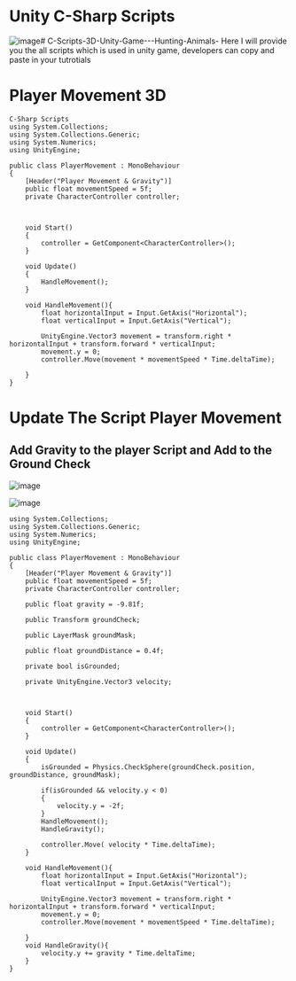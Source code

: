 # Unity C-Sharp Scripts
![image](https://github.com/user-attachments/assets/9b4ee461-e6b8-4458-98ff-7a1dfbfeb775)# C-Scripts-3D-Unity-Game---Hunting-Animals-
Here I will provide you the all scripts which is used in unity game, developers can copy and paste in your tutrotials

# Player Movement 3D
```
C-Sharp Scripts
using System.Collections;
using System.Collections.Generic;
using System.Numerics;
using UnityEngine;

public class PlayerMovement : MonoBehaviour
{
    [Header("Player Movement & Gravity")]
    public float movementSpeed = 5f;
    private CharacterController controller;
    


    void Start()
    {
        controller = GetComponent<CharacterController>();
    }

    void Update()
    {
        HandleMovement();
    }

    void HandleMovement(){
        float horizontalInput = Input.GetAxis("Horizontal");
        float verticalInput = Input.GetAxis("Vertical");

        UnityEngine.Vector3 movement = transform.right * horizontalInput + transform.forward * verticalInput;
        movement.y = 0;
        controller.Move(movement * movementSpeed * Time.deltaTime);

    }
}
```

# Update The Script Player Movement
## Add Gravity to the player Script and Add to the Ground Check
![image](https://github.com/user-attachments/assets/28fec217-e0df-4674-bf8c-026fe5a630ff)

![image](https://github.com/user-attachments/assets/55e295bb-083f-4d31-9e80-a18f42565683)

```
using System.Collections;
using System.Collections.Generic;
using System.Numerics;
using UnityEngine;

public class PlayerMovement : MonoBehaviour
{
    [Header("Player Movement & Gravity")]
    public float movementSpeed = 5f;
    private CharacterController controller;

    public float gravity = -9.81f;
    
    public Transform groundCheck;

    public LayerMask groundMask;

    public float groundDistance = 0.4f;

    private bool isGrounded;
    
    private UnityEngine.Vector3 velocity;



    void Start()
    {
        controller = GetComponent<CharacterController>();
    }

    void Update()
    {
        isGrounded = Physics.CheckSphere(groundCheck.position, groundDistance, groundMask);

        if(isGrounded && velocity.y < 0)
        {
            velocity.y = -2f;
        }
        HandleMovement();
        HandleGravity();

        controller.Move( velocity * Time.deltaTime);
    }

    void HandleMovement(){
        float horizontalInput = Input.GetAxis("Horizontal");
        float verticalInput = Input.GetAxis("Vertical");

        UnityEngine.Vector3 movement = transform.right * horizontalInput + transform.forward * verticalInput;
        movement.y = 0;
        controller.Move(movement * movementSpeed * Time.deltaTime);

    }
    void HandleGravity(){
        velocity.y += gravity * Time.deltaTime;
    }
}

```
